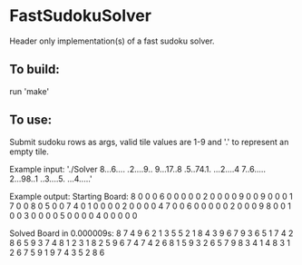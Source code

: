# FastSudokuSolver
Header only implementation(s) of a fast sudoku solver.

## To build:
run 'make'

## To use:
Submit sudoku rows as args, valid tile values are 1-9 and '.' to represent an empty tile.

Example input:
'./Solver 8...6.... .2....9.. 9...17..8 .5..74.1. ...2....4 7..6..... 2...98..1 ..3....5. ...4.....'

Example output:
Starting Board:
8 0 0 0 6 0 0 0 0
0 2 0 0 0 0 9 0 0
9 0 0 0 1 7 0 0 8
0 5 0 0 7 4 0 1 0
0 0 0 2 0 0 0 0 4
7 0 0 6 0 0 0 0 0
2 0 0 0 9 8 0 0 1
0 0 3 0 0 0 0 5 0
0 0 0 4 0 0 0 0 0

Solved Board in 0.000009s:
8 7 4 9 6 2 1 3 5
5 2 1 8 4 3 9 6 7
9 3 6 5 1 7 4 2 8
6 5 9 3 7 4 8 1 2
3 1 8 2 5 9 6 7 4
7 4 2 6 8 1 5 9 3
2 6 5 7 9 8 3 4 1
4 8 3 1 2 6 7 5 9
1 9 7 4 3 5 2 8 6